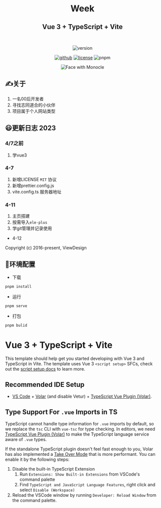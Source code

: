<div align="center">
<h1>
   Week
</h1>

## Vue 3 + TypeScript + Vite
<br>
<!-- ![vue](https://img.shields.io/badge/vue-%5E3.2.47-blue) -->
<!-- ![typescript](https://badgen.net/badge/icon/typescript?icon=typescript&label) -->

![version](https://img.shields.io/badge/version-v1.03-blueviolet)

[![github](https://badgen.net/badge/icon/github?icon=github&label)](https://github.com/TK06X/website)
[![license](https://img.shields.io/github/license/anncwb/vue-vben-admin.svg)](LICENSE)
![pnpm](https://img.shields.io/badge/pnpm-8.1.0-orange)  

![Face with Monocle](https://em-content.zobj.net/source/microsoft-teams/337/face-with-monocle_1f9d0.png)

</div>

## ✍️关于
   1. 一名00后开发者
   2. 寻找志同道合的小伙伴
   3. 项目属于个人网站类型

## 😃更新日志 2023
### 4/7之前
1. 学vue3

### 4-7
1. 新增LICENSE `MIT` 协议
2. 新增prettier.config.js 
3. vite.config.ts 服务器地址

### 4-11 
1. 主页搭建
2. 按需导入`ele-plus`
3. 学git管理并记录使用

- 4-12

Copyright (c) 2016-present, ViewDesign

## 🚀环境配置
- 下载
```bash
pnpm install
```

- 运行
```bash
pnpm serve
```

- 打包
```bash
pnpm bulid
```

# Vue 3 + TypeScript + Vite

This template should help get you started developing with Vue 3 and TypeScript in Vite. The template uses Vue 3 `<script setup>` SFCs, check out the [script setup docs](https://v3.vuejs.org/api/sfc-script-setup.html#sfc-script-setup) to learn more.

## Recommended IDE Setup

- [VS Code](https://code.visualstudio.com/) + [Volar](https://marketplace.visualstudio.com/items?itemName=Vue.volar) (and disable Vetur) + [TypeScript Vue Plugin (Volar)](https://marketplace.visualstudio.com/items?itemName=Vue.vscode-typescript-vue-plugin).

## Type Support For `.vue` Imports in TS

TypeScript cannot handle type information for `.vue` imports by default, so we replace the `tsc` CLI with `vue-tsc` for type checking. In editors, we need [TypeScript Vue Plugin (Volar)](https://marketplace.visualstudio.com/items?itemName=Vue.vscode-typescript-vue-plugin) to make the TypeScript language service aware of `.vue` types.

If the standalone TypeScript plugin doesn't feel fast enough to you, Volar has also implemented a [Take Over Mode](https://github.com/johnsoncodehk/volar/discussions/471#discussioncomment-1361669) that is more performant. You can enable it by the following steps:

1. Disable the built-in TypeScript Extension
   1. Run `Extensions: Show Built-in Extensions` from VSCode's command palette
   2. Find `TypeScript and JavaScript Language Features`, right click and select `Disable (Workspace)`
2. Reload the VSCode window by running `Developer: Reload Window` from the command palette.

